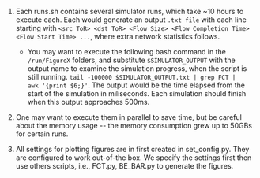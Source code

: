 1. Each runs.sh contains several simulator runs, which take ~10 hours to execute each. Each would generate an output ``.txt file`` with each line starting with ``<src ToR> <dst ToR> <Flow Size> <Flow Completion Time> <Flow Start Time> ...``, where extra network statistics follows.
    - You may want to execute the following bash command in the `/run/FigureX` folders, and substitute ``$SIMULATOR_OUTPUT`` with the output name to examine the simulation progress, when the script is still running. 
    ``tail -100000 $SIMULATOR_OUTPUT.txt | grep FCT |  awk '{print $6;}'``. 
    The output would be the time elapsed from the start of the simulation in miliseconds. Each simulation should finish when this output approaches 500ms.

2. One may want to execute them in parallel to save time, but be careful about the memory usage -- the memory consumption grew up to 50GBs for certain runs.

3. All settings for plotting figures are in first created in set_config.py. They are configured to work out-of-the box. We specify the settings first then use others scripts, i.e., FCT.py, BE_BAR.py to generate the figures.

